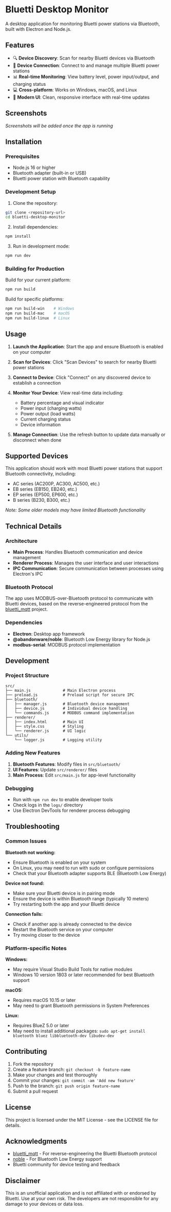 # Bluetti Desktop Monitor

A desktop application for monitoring Bluetti power stations via Bluetooth, built with Electron and Node.js.

## Features

- 🔍 **Device Discovery**: Scan for nearby Bluetti devices via Bluetooth
- 🔗 **Device Connection**: Connect to and manage multiple Bluetti power stations
- 📊 **Real-time Monitoring**: View battery level, power input/output, and charging status
- 💻 **Cross-platform**: Works on Windows, macOS, and Linux
- 🎨 **Modern UI**: Clean, responsive interface with real-time updates

## Screenshots

*Screenshots will be added once the app is running*

## Installation

### Prerequisites

- Node.js 16 or higher
- Bluetooth adapter (built-in or USB)
- Bluetti power station with Bluetooth capability

### Development Setup

1. Clone the repository:
```bash
git clone <repository-url>
cd bluetti-desktop-monitor
```

2. Install dependencies:
```bash
npm install
```

3. Run in development mode:
```bash
npm run dev
```

### Building for Production

Build for your current platform:
```bash
npm run build
```

Build for specific platforms:
```bash
npm run build-win    # Windows
npm run build-mac    # macOS
npm run build-linux  # Linux
```

## Usage

1. **Launch the Application**: Start the app and ensure Bluetooth is enabled on your computer

2. **Scan for Devices**: Click "Scan Devices" to search for nearby Bluetti power stations

3. **Connect to Device**: Click "Connect" on any discovered device to establish a connection

4. **Monitor Your Device**: View real-time data including:
   - Battery percentage and visual indicator
   - Power input (charging watts)
   - Power output (load watts)
   - Current charging status
   - Device information

5. **Manage Connection**: Use the refresh button to update data manually or disconnect when done

## Supported Devices

This application should work with most Bluetti power stations that support Bluetooth connectivity, including:

- AC series (AC200P, AC300, AC500, etc.)
- EB series (EB150, EB240, etc.)
- EP series (EP500, EP600, etc.)
- B series (B230, B300, etc.)

*Note: Some older models may have limited Bluetooth functionality*

## Technical Details

### Architecture

- **Main Process**: Handles Bluetooth communication and device management
- **Renderer Process**: Manages the user interface and user interactions
- **IPC Communication**: Secure communication between processes using Electron's IPC

### Bluetooth Protocol

The app uses MODBUS-over-Bluetooth protocol to communicate with Bluetti devices, based on the reverse-engineered protocol from the [bluetti_mqtt](https://github.com/warhammerkid/bluetti_mqtt) project.

### Dependencies

- **Electron**: Desktop app framework
- **@abandonware/noble**: Bluetooth Low Energy library for Node.js
- **modbus-serial**: MODBUS protocol implementation

## Development

### Project Structure

```
src/
├── main.js              # Main Electron process
├── preload.js           # Preload script for secure IPC
├── bluetooth/
│   ├── manager.js       # Bluetooth device management
│   ├── device.js        # Individual device handling
│   └── commands.js      # MODBUS command implementation
├── renderer/
│   ├── index.html       # Main UI
│   ├── style.css        # Styling
│   └── renderer.js      # UI logic
└── utils/
    └── logger.js        # Logging utility
```

### Adding New Features

1. **Bluetooth Features**: Modify files in `src/bluetooth/`
2. **UI Features**: Update `src/renderer/` files
3. **Main Process**: Edit `src/main.js` for app-level functionality

### Debugging

- Run with `npm run dev` to enable developer tools
- Check logs in the `logs/` directory
- Use Electron DevTools for renderer process debugging

## Troubleshooting

### Common Issues

**Bluetooth not working:**
- Ensure Bluetooth is enabled on your system
- On Linux, you may need to run with sudo or configure permissions
- Check that your Bluetooth adapter supports BLE (Bluetooth Low Energy)

**Device not found:**
- Make sure your Bluetti device is in pairing mode
- Ensure the device is within Bluetooth range (typically 10 meters)
- Try restarting both the app and your Bluetti device

**Connection fails:**
- Check if another app is already connected to the device
- Restart the Bluetooth service on your computer
- Try moving closer to the device

### Platform-specific Notes

**Windows:**
- May require Visual Studio Build Tools for native modules
- Windows 10 version 1803 or later recommended for best Bluetooth support

**macOS:**
- Requires macOS 10.15 or later
- May need to grant Bluetooth permissions in System Preferences

**Linux:**
- Requires BlueZ 5.0 or later
- May need to install additional packages: `sudo apt-get install bluetooth bluez libbluetooth-dev libudev-dev`

## Contributing

1. Fork the repository
2. Create a feature branch: `git checkout -b feature-name`
3. Make your changes and test thoroughly
4. Commit your changes: `git commit -am 'Add new feature'`
5. Push to the branch: `git push origin feature-name`
6. Submit a pull request

## License

This project is licensed under the MIT License - see the LICENSE file for details.

## Acknowledgments

- [bluetti_mqtt](https://github.com/warhammerkid/bluetti_mqtt) - For reverse-engineering the Bluetti Bluetooth protocol
- [noble](https://github.com/abandonware/noble) - For Bluetooth Low Energy support
- Bluetti community for device testing and feedback

## Disclaimer

This is an unofficial application and is not affiliated with or endorsed by Bluetti. Use at your own risk. The developers are not responsible for any damage to your devices or data loss.

